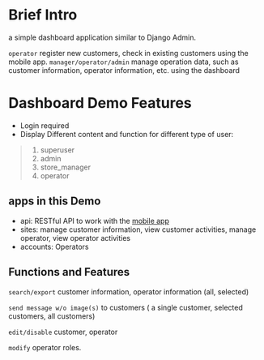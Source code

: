 # Brief Intro 
a simple dashboard application similar to Django Admin.

`operator` register new customers, check in existing customers using the mobile app.
`manager/operator/admin` manage operation data, such as customer information, operator information, etc. using the dashboard   

# Dashboard Demo Features
- Login required
- Display Different content and function for different type of user:
> 1. superuser
> 2. admin
> 3. store_manager
> 4. operator
> 
## apps in this Demo
- api: RESTful API to work with the [mobile app](https://github.com/954gmo/ReactNative_Mobile_App) 
- sites: manage customer information, view customer activities, manage operator, view operator activities
- accounts: Operators

## Functions and Features
`search/export` customer information, operator information (all, selected)

`send message w/o image(s)` to customers ( a single customer, selected customers, all customers)

`edit/disable` customer, operator

`modify` operator roles.
